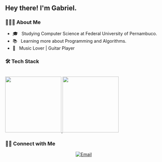 <!--
**gbc8/gbc8** is a ✨ _special_ ✨ repository because its `README.md` (this file) appears on your GitHub profile.
-->
<h2> Hey there! I'm Gabriel.</h2>

<h3> 👨🏻‍💻 About Me </h3>

- 🎓 &nbsp; Studying Computer Science at Federal University of Pernambuco.
- 📚 &nbsp; Learning more about Programming and Algorithms.
- 🎹 &nbsp; Music Lover | Guitar Player

<h3>🛠 Tech Stack</h3>

<br/>

<a href="https://github.com/gbc8">
  <img height="180em" src="https://github-readme-stats.vercel.app/api?username=gbc8&theme=merko&show_icons=true&count_private=true" />
  <img height="180em" src="https://github-readme-stats.vercel.app/api/top-langs/?username=gbc8&theme=merko&layout=compact" />
</a>

<h3> 🤝🏻 Connect with Me </h3>

<p align="center">
<a href="mailto:gbc7@cin.ufpe.br"><img alt="Email" src="https://img.shields.io/badge/Email-gbc7@cin.ufpe.br-black?style=flat-square&logo=gmail"></a>
</p>
